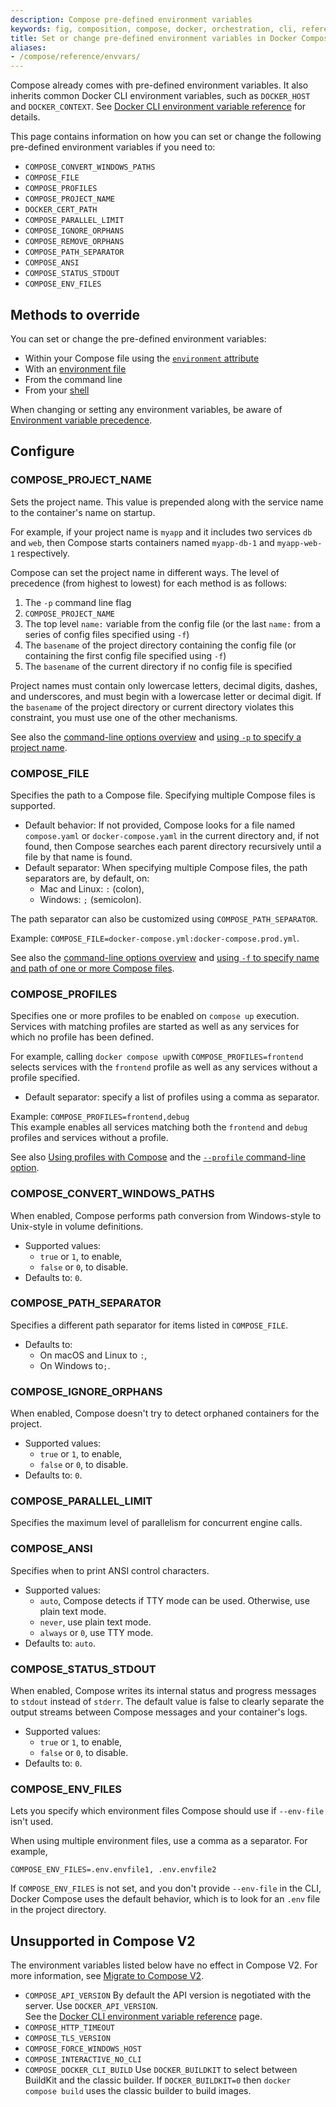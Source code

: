 ```yaml
---
description: Compose pre-defined environment variables
keywords: fig, composition, compose, docker, orchestration, cli, reference
title: Set or change pre-defined environment variables in Docker Compose
aliases:
- /compose/reference/envvars/
---
```


Compose already comes with pre-defined environment variables. It also inherits common Docker CLI environment variables, such as `DOCKER_HOST` and `DOCKER_CONTEXT`. See [Docker CLI environment variable reference](/engine/reference/commandline/cli/#environment-variables) for details.

This page contains information on how you can set or change the following pre-defined environment variables if you need to:

- `COMPOSE_CONVERT_WINDOWS_PATHS`
- `COMPOSE_FILE`
- `COMPOSE_PROFILES`
- `COMPOSE_PROJECT_NAME`
- `DOCKER_CERT_PATH`
- `COMPOSE_PARALLEL_LIMIT`
- `COMPOSE_IGNORE_ORPHANS`
- `COMPOSE_REMOVE_ORPHANS`
- `COMPOSE_PATH_SEPARATOR`
- `COMPOSE_ANSI`
- `COMPOSE_STATUS_STDOUT`
- `COMPOSE_ENV_FILES`

## Methods to override 

You can set or change the pre-defined environment variables:
- Within your Compose file using the [`environment` attribute](set-variables.md#use-the-environment-attribute)
- With an [environment file](env-file.md) 
- From the command line
- From your [shell](set-variables.md#substitute-from-the-shell)

When changing or setting any environment variables, be aware of [Environment variable precedence](envvars-precedence.md).

## Configure

### COMPOSE\_PROJECT\_NAME

Sets the project name. This value is prepended along with the service name to
the container's name on startup.

For example, if your project name is `myapp` and it includes two services `db` and `web`, 
then Compose starts containers named `myapp-db-1` and `myapp-web-1` respectively.

Compose can set the project name in different ways. The level of precedence (from highest to lowest) for each method is as follows:

1. The `-p` command line flag 
2. `COMPOSE_PROJECT_NAME`
3. The top level `name:` variable from the config file (or the last `name:` from
  a series of config files specified using `-f`)
4. The `basename` of the project directory containing the config file (or
  containing the first config file specified using `-f`)
5. The `basename` of the current directory if no config file is specified

Project names must contain only lowercase letters, decimal digits, dashes, and
underscores, and must begin with a lowercase letter or decimal digit. If the
`basename` of the project directory or current directory violates this
constraint, you must use one of the other mechanisms.

See also the [command-line options overview](../reference/index.md#command-options-overview-and-help) and [using `-p` to specify a project name](../reference/index.md#use--p-to-specify-a-project-name).

### COMPOSE\_FILE

Specifies the path to a Compose file. Specifying multiple Compose files is supported.

- Default behavior: If not provided, Compose looks for a file named `compose.yaml` or `docker-compose.yaml` in the current directory and, if not found, then Compose searches each parent directory recursively until a file by that name is found.
- Default separator: When specifying multiple Compose files, the path separators are, by default, on:
    * Mac and Linux: `:` (colon),
    * Windows: `;` (semicolon).

The path separator can also be customized using `COMPOSE_PATH_SEPARATOR`.  

Example: `COMPOSE_FILE=docker-compose.yml:docker-compose.prod.yml`.  

See also the [command-line options overview](../reference/index.md#command-options-overview-and-help) and [using `-f` to specify name and path of one or more Compose files](../reference/index.md#use--f-to-specify-name-and-path-of-one-or-more-compose-files).

### COMPOSE\_PROFILES

Specifies one or more profiles to be enabled on `compose up` execution.
Services with matching profiles are started as well as any services for which no profile has been defined.

For example, calling `docker compose up`with `COMPOSE_PROFILES=frontend` selects services with the 
`frontend` profile as well as any services without a profile specified.

* Default separator: specify a list of profiles using a comma as separator.

Example: `COMPOSE_PROFILES=frontend,debug`  
This example enables all services matching both the `frontend` and `debug` profiles and services without a profile.

See also [Using profiles with Compose](../profiles.md) and the [`--profile` command-line option](../reference/index.md#use---profile-to-specify-one-or-more-active-profiles).

### COMPOSE\_CONVERT\_WINDOWS\_PATHS

When enabled, Compose performs path conversion from Windows-style to Unix-style in volume definitions.

* Supported values: 
    * `true` or `1`, to enable,
    * `false` or `0`, to disable.
* Defaults to: `0`.

### COMPOSE\_PATH\_SEPARATOR

Specifies a different path separator for items listed in `COMPOSE_FILE`.

* Defaults to:
    * On macOS and Linux to `:`,
    * On Windows to`;`.

### COMPOSE\_IGNORE\_ORPHANS

When enabled, Compose doesn't try to detect orphaned containers for the project.

* Supported values: 
    * `true` or `1`, to enable,
    * `false` or `0`, to disable.
* Defaults to: `0`.

### COMPOSE\_PARALLEL\_LIMIT

Specifies the maximum level of parallelism for concurrent engine calls.

### COMPOSE\_ANSI

Specifies when to print ANSI control characters. 

* Supported values:
  * `auto`, Compose detects if TTY mode can be used. Otherwise, use plain text mode.
  * `never`, use plain text mode.
  * `always` or `0`, use TTY mode.
* Defaults to: `auto`.

### COMPOSE\_STATUS\_STDOUT

When enabled, Compose writes its internal status and progress messages to `stdout` instead of `stderr`. 
The default value is false to clearly separate the output streams between Compose messages and your container's logs.

* Supported values:
  * `true` or `1`, to enable,
  * `false` or `0`, to disable.
* Defaults to: `0`.

### COMPOSE\_ENV\_FILES

Lets you specify which environment files Compose should use if `--env-file` isn't used.

When using multiple environment files, use a comma as a separator. For example, 

```console
COMPOSE_ENV_FILES=.env.envfile1, .env.envfile2
```

If `COMPOSE_ENV_FILES` is not set, and you don't provide `--env-file` in the CLI, Docker Compose uses the default behavior, which is to look for an `.env` file in the project directory.

## Unsupported in Compose V2

The environment variables listed below have no effect in Compose V2.
For more information, see [Migrate to Compose V2](../migrate.md).

- `COMPOSE_API_VERSION`
    By default the API version is negotiated with the server. Use `DOCKER_API_VERSION`.  
    See the [Docker CLI environment variable reference](../../../engine/reference/commandline/cli/#environment-variables) page.
- `COMPOSE_HTTP_TIMEOUT`
- `COMPOSE_TLS_VERSION`
- `COMPOSE_FORCE_WINDOWS_HOST`
- `COMPOSE_INTERACTIVE_NO_CLI`
- `COMPOSE_DOCKER_CLI_BUILD`
    Use `DOCKER_BUILDKIT` to select between BuildKit and the classic builder. If `DOCKER_BUILDKIT=0` then `docker compose build` uses the classic builder to build images.
